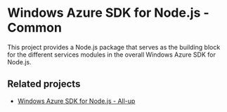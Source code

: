 # Windows Azure SDK for Node.js - Common

This project provides a Node.js package that serves as the building block for the different services modules in the overall Windows Azure SDK for Node.js.

## Related projects

- [Windows Azure SDK for Node.js - All-up](https://github.com/WindowsAzure/azure-sdk-for-node)
